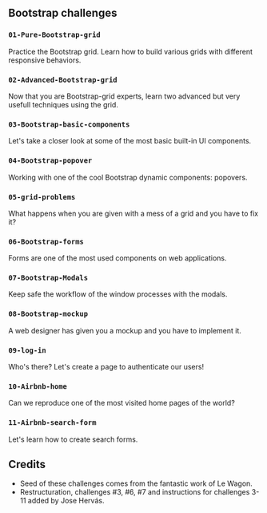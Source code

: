 ## Bootstrap challenges

### `01-Pure-Bootstrap-grid`
Practice the Bootstrap grid. Learn how to build various grids with different responsive behaviors.

### `02-Advanced-Bootstrap-grid`
Now that you are Bootstrap-grid experts, learn two advanced but very usefull techniques using the grid.

### `03-Bootstrap-basic-components`
Let's take a closer look at some of the most basic built-in UI components.

### `04-Bootstrap-popover`
Working with one of the cool Bootstrap dynamic components: popovers.

### `05-grid-problems`
What happens when you are given with a mess of a grid and you have to fix it?

### `06-Bootstrap-forms`
Forms are one of the most used components on web applications.  

### `07-Bootstrap-Modals`
Keep safe the workflow of the window processes with the modals.

### `08-Bootstrap-mockup`
A web designer has given you a mockup and you have to implement it.

### `09-log-in`
Who's there? Let's create a page to authenticate our users!

### `10-Airbnb-home`
Can we reproduce one of the most visited home pages of the world?

### `11-Airbnb-search-form`
Let's learn how to create search forms.

## Credits
- Seed of these challenges comes from the fantastic work of Le Wagon.
- Restructuration, challenges #3, #6, #7 and instructions for challenges 3-11 added by Jose Hervás.
